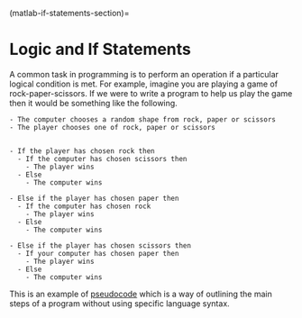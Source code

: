 (matlab-if-statements-section)=
# Logic and If Statements

A common task in programming is to perform an operation if a particular logical condition is met. For example, imagine you are playing a game of rock-paper-scissors. If we were to write a program to help us play the game then it would be something like the following.

```text
- The computer chooses a random shape from rock, paper or scissors
- The player chooses one of rock, paper or scissors


- If the player has chosen rock then 
  - If the computer has chosen scissors then
    - The player wins
  - Else 
    - The computer wins

- Else if the player has chosen paper then
  - If the computer has chosen rock
    - The player wins
  - Else 
    - The computer wins

- Else if the player has chosen scissors then
  - If your computer has chosen paper then
    - The player wins
  - Else 
    - The computer wins
```

This is an example of <a href="https://en.wikipedia.org/wiki/Pseudocode#:~:text=In%20computer%20science%2C%20pseudocode%20is,notation%20of%20actions%20and%20conditions." target="_blank">pseudocode</a> which is a way of outlining the main steps of a program without using specific language syntax.
